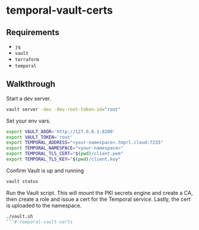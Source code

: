 # temporal-vault-certs

## Requirements

- `jq`
- `vault`
- `terraform`
- `temporal`

## Walkthrough

Start a dev server.

```bash
vault server -dev -dev-root-token-id="root"
```

Set your env vars.

```bash
export VAULT_ADDR='http://127.0.0.1:8200'
export VAULT_TOKEN='root'
export TEMPORAL_ADDRESS="<your-namespace>.tmprl.cloud:7233"
export TEMPORAL_NAMESPACE="<your-namespace>"
export TEMPORAL_TLS_CERT="$(pwd)/client.pem"
export TEMPORAL_TLS_KEY="$(pwd)/client.key"
```

Confirm Vault is up and running

```bash
vault status
```

Run the Vault script. This will mount the PKI secrets engine and create a CA,
then create a role and issue a cert for the Temporal service. Lastly, the
cert is uploaded to the namespace.

```bash
./vault.sh
```# temporal-vault-certs

